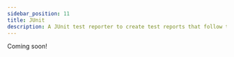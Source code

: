 ```yaml
---
sidebar_position: 11
title: JUnit
description: A JUnit test reporter to create test reports that follow the CTRF standard.
---
```

Coming soon!

